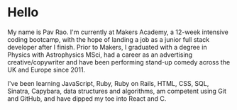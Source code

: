 # Hello

My name is Pav Rao. I'm currently at Makers Academy, a 12-week intensive coding bootcamp, with the hope of landing a job as a junior full stack developer after I finish. Prior to Makers, I graduated with a degree in Physics with Astrophysics MSci, had a career as an advertising creative/copywriter and have been performing stand-up comedy across the UK and Europe since 2011.

I've been learning JavaScript, Ruby, Ruby on Rails, HTML, CSS, SQL, Sinatra, Capybara, data structures and algorithms, am competent using Git and GitHub, and have dipped my toe into React and C.

<!--
**pav0107/pav0107** is a ✨ _special_ ✨ repository because its `README.md` (this file) appears on your GitHub profile.

Here are some ideas to get you started:

- 🔭 I’m currently working on ...
- 🌱 I’m currently learning ...
- 👯 I’m looking to collaborate on ...
- 🤔 I’m looking for help with ...
- 💬 Ask me about ...
- 📫 How to reach me: ...
- 😄 Pronouns: ...
- ⚡ Fun fact: ...
-->
